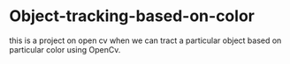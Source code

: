 # Object-tracking-based-on-color
this is a project on open cv  when we can tract a particular object based on particular color using OpenCv.

